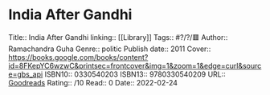 # India After Gandhi

Title:: India After Gandhi
linking:: [[Library]] 
Tags:: #?/?/🟥
Author:: Ramachandra Guha
Genre:: politic
Publish date:: 2011
Cover:: https://books.google.com/books/content?id=8FKepYC6wzwC&printsec=frontcover&img=1&zoom=1&edge=curl&source=gbs_api
ISBN10:: 0330540203
ISBN13:: 9780330540209
URL:: [Goodreads](https://www.goodreads.com/search?qid=&q=9780330540209)
Rating:: /10
Read:: 0
Date:: 2022-02-24